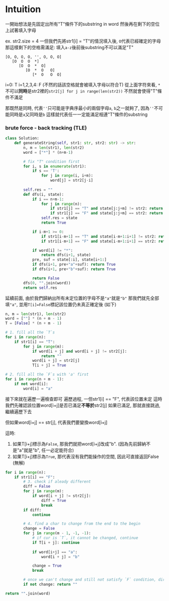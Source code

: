# Intuition

一開始想法是先固定出所有"T"條件下的substring in word
然後再在剩下的空位上試著填入字母

ex. str2.size = 4
一但我們先將str1[i] = "T"的情況填入後, `O`代表已經確定的字母
那這樣剩下的空格需滿足: 填入`a-z`後前後substring不可以滿足"T"

```
[O, O, O, O, '', O, O, O]
   [O  O  O  *]
      [O  O  *  O]
         [O  *  O   O]
            [*  O   O  O]
```

i=0: T
i=1,2,3,4: F (不然的話該空格就會被填入字母以符合T)
從上面字符來看, `*`不可以**同時**是str2裡的`str2[j] for j in range(len(str2))`
不然就會使得"T"條件不滿足

那既然是同時, 代表`''`只可能是字典序最小的兩個字母`a`, `b`之一就夠了, 因為`''`不可能同時是`a`又同時是`b`
這樣就代表任一一定能滿足相連"T"條件的substring

### brute force - back tracking (TLE)
```py
class Solution:
    def generateString(self, str1: str, str2: str) -> str:
        n, m = len(str1), len(str2)
        word = ["*"] * (n+m-1)

        # fix "T" condition first
        for i, s in enumerate(str1):
            if s == 'T':
                for j in range(i, i+m):
                    word[j] = str2[j-i]
        
        self.res = ""
        def dfs(i, state):
            if i == n+m-1:
                for j in range(n):
                    if str1[j] == "T" and state[j:j+m] != str2: return False
                    if str1[j] == "F" and state[j:j+m] == str2: return False
                self.res = state
                return True

            if i-m+1 >= 0:
                if str1[i-m+1] == "T" and state[i-m+1:i+1] != str2: return False
                if str1[i-m+1] == "F" and state[i-m+1:i+1] == str2: return False

            if word[i] != "*":
                return dfs(i+1, state)
            pre, suf = state[:i], state[i+1:]
            if dfs(i+1, pre+"a"+suf): return True
            if dfs(i+1, pre+"b"+suf): return True

            return False
        dfs(0, "".join(word))
        return self.res
```

延續前面, 由於我們歸納出所有未定位置的字母不是`"a"`就是`"b"`
那我們就先全部填`"a"`, 並用`T[i]=False`標記該位置仍未真正確定後 (如下)

```py
n, m = len(str1), len(str2)
word = [""] * (n + m - 1)
T = [False] * (n + m - 1)

# 1. fill all the `T`s
for i in range(n):
    if str1[i] == "T":
        for j in range(m):
            if word[i + j] and word[i + j] != str2[j]:
                return ""
            word[i + j] = str2[j]
            T[i + j] = True

# 2. fill all the `F`s with 'a' first
for i in range(n + m - 1):
    if not word[i]:
        word[i] = "a"
```

接下來就在遍歷一遍檢查即可
遍歷過程, 一但str1[i] == "F", 代表該位置未定
這時我們先確認該位置word[i+j]是否已滿足**不等於**str2[j]
如果已滿足, 那就直接跳過, 繼續遍歷下去

但如果word[i+j] == str[j], 代表我們要變換word[i+j]

這時:
1. 如果T[i+j]標示為`False`, 那我們就把word[i+j]改成"b". (因為先前歸納不是"a"就是"b", 任一必定能符合)
2. 如果T[i+j]標示為`True`, 那代表沒有我們能操作的空間, 因此可直接返回False (無解)

```py
for i in range(n):
    if str1[i] == "F":
        # 3. check if aleady different
        diff = False
        for j in range(m):
            if word[i + j] != str2[j]:
                diff = True
                break
        if diff:
            continue

        # 4. find a char to change from the end to the begin
        change = False
        for j in range(m - 1, -1, -1):
            # if cur is `T`, it cannot be changed, continue
            if T[i + j]: continue
            
            if word[i+j] == "a":
                word[i + j] = "b"

            change = True
            break

        # once we can't change and still not satisfy `F` condition, directly return 
        if not change: return ""

return "".join(word)

```